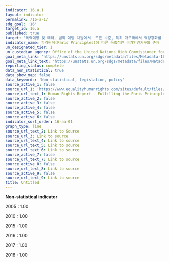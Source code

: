 ```yaml
---
indicator: 16.a.1
layout: indicator
permalink: /16-a-1/
sdg_goal: '16'
target_id: 16.a
published: true
target: '폭력예방 및 테러, 범죄 예방 차원에서  모든 수준, 특히 개도국에서 역량강화를 위해 국제협력 등을 포함하여 관련된 국내 제도 강화 '
indicator_name: 파리원칙(Paris Principles)에 따른 독립적인 국가인권기구의 존재
un_designated_tier: I
un_custodian_agency: Office of the United Nations High Commissioner for Human Rights (OHCHR)
goal_meta_link: 'https://unstats.un.org/sdgs/metadata/files/Metadata-16-0A-01.pdf'
goal_meta_link_text: 'https://unstats.un.org/sdgs/metadata/files/Metadata-16-0A-01.pdf'
reporting_status: complete
data_non_statistical: true
data_show_map: false
data_keywords: 'Non-statistical, legislation, policy'
source_active_1: false
source_url_1: 'https://www.equalityhumanrights.com/sites/default/files/paris_principles.pdf'
source_url_text_1: Human Rights Report - Fulfilling the Paris Principles
source_active_2: false
source_active_3: false
source_active_4: false
source_active_5: false
source_active_6: false
indicator_sort_order: 16-aa-01
graph_type: line
source_url_text_2: Link to Source
source_url_3: Link to source
source_url_text_4: Link to source
source_url_text_5: Link to source
source_url_text_6: Link to source
source_active_7: false
source_url_text_7: Link to source
source_active_8: false
source_url_text_8: Link to source
source_active_9: false
source_url_text_9: Link to source
title: Untitled
---
```

**Non-statistical indicator**

2005 : 1.00

2010 : 1.00

2015 : 1.00

2016 : 1.00

2017 : 1.00

2018 : 1.00